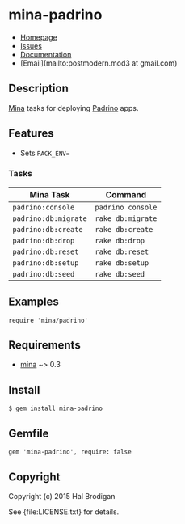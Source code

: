 # mina-padrino

* [Homepage](https://github.com/postmodern/mina-padrino#readme)
* [Issues](https://github.com/postmodern/mina-padrino/issues)
* [Documentation](http://rubydoc.info/gems/mina-padrino/frames)
* [Email](mailto:postmodern.mod3 at gmail.com)

## Description

[Mina][mina] tasks for deploying [Padrino][padrino] apps.

## Features

* Sets `RACK_ENV=`

### Tasks

Mina Task                | Command
-------------------------|-----------------
`padrino:console`        | `padrino console`
`padrino:db:migrate`     | `rake db:migrate`
`padrino:db:create`      | `rake db:create`
`padrino:db:drop`        | `rake db:drop`
`padrino:db:reset`       | `rake db:reset`
`padrino:db:setup`       | `rake db:setup`
`padrino:db:seed`        | `rake db:seed`

## Examples

    require 'mina/padrino'

## Requirements

* [mina] ~> 0.3

## Install

    $ gem install mina-padrino

## Gemfile

    gem 'mina-padrino', require: false

## Copyright

Copyright (c) 2015 Hal Brodigan

See {file:LICENSE.txt} for details.

[mina]: http://mina-deploy.github.io/mina/
[padrino]: http://www.padrinorb.com/
